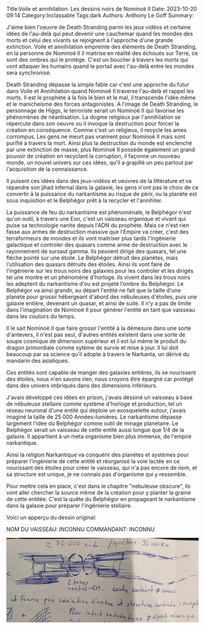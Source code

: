 Title:Voile et annihilation: Les dessins noirs de Nominoë II
Date: 2023-10-20 09:14
Category:Inclassable
Tags:dark
Authors: Anthony Le Goff
Summary:

J'aime bien l'oeuvre de Death Stranding parmi les jeux vidéos et certaine idées de l'au-delà qui peut devenir une cauchemar quand les mondes des morts et celui des vivants se rejoignent à l'approche d'une grande extinction. Voile et annihilation empreinte des éléments de Death Stranding, en la personne de Nominoë II il maitrise en réalité des échoués sur Terre, ce sont des ombres qui le protège. C'est un bouclier à travers les morts qui vont attaquer les humains quand le portail avec l'au-delà entre les mondes sera synchronisé.

Death Stranding dépasse la simple fable car c'est une approche du futur dans Voile et Annihilation quand Nominoë II traverse l'au-delà et rappel les morts. Il est le prophète à la fois le bien et le mal, il transcende l'idée même et le manicheisme des forces antagonistes. A l'image de Death Stranding, le personnage de Higgs, le terroriste serait un Nominoë II qui favorise les phénomènes de néantisation. La dogme religieux par l'annihilation se répercute dans son oeuvre ou il invoque la destruction pour forcer la création en conséquence. Comme c'est un religieux, il recycle les ames corrompus. Les gens ne meurt pas vraiment pour Nominoë II mais sont purifié à travers la mort. Ainsi plus la destruction du monde est enclenché par une extinction de masse, plus Nominoë II possède également un grand pouvoir de création en recyclant la corruption, il façonne un nouveau monde, un nouvel univers sur ces idées, qu'il a grapillé un peu partout par l'acquisition de la connaissance.

Il puisent ces idées dans des jeux-vidéos et oeuvres de la littérature et va répandre son jihad infernal dans la galaxie, les gens n'ont pas le choix de ce convertir à la puissance du narkantisme au risque de périr, ou la planète est sous inquisition et le Belphégor prêt à la recycler et l'annihiler.

La puissance de feu du narkantisme est phénomènale, le Belphégor n'est qu'un outil, à travers une Eon, c'est un vaisseau organique et vivant qui puise sa technologie nanite depuis l'ADN du prophète. Mais ce n'est rien fasse aux armes de destruction massive que l'Empire va créer, c'est des terraformeurs de mondes et ils vont maitriser plus tards l'ingénierie galactique et controler des quasars comme arme de destruction avec le rayonnement de sursaut gamma. Ils peuvent dirigé des quasars, tel une fléche pointé sur une étoile. Le Belphégor détruit des planètes, mais l'utilisation des quasars détruits des étoiles. Ainsi ils vont faire de l'ingénierie sur les trous noirs des galaxies pour les controler et les dirigés tel une montre et un phénomène d'horloge. Ils vivent dans les trous noirs les adeptent du narkantisme d'ou est projeté l'ombre du Belphégor. Le Belphégor va ainsi grandir, au départ l'entité ne fait que la taille d'une planète pour grossir hébergeant d'abord des nébuleuses d'étoiles, puis une galaxie entière, devenant un quasar, et ainsi de suite. Il n'y a pas de limite dans l'imagination de Nominoë II pour générer l'entité en tant que vaisseau dans les couloirs du temps.

Il le sait Nominoë II que faire grossir l'entité à la démesure dans une sorte d'antevers, il n'est pas seul, d'autres entités existent dans une sorte de soupe cosmique de dimension supérieur et il est lui même le produit du dragon primordiale comme sytème de survie et mise à jour. Il lui doit beaucoup par sa science qu'il adopte à travers le Narkanta, un dérivé du mandarin des asiatiques.

Ces entités sont capable de manger des galaxies entières, ils se nourissent des étoiles, nous n'en savons rien, nous croyons être épargné car protégé dans des univers imbriqués dans des dimensions inférieurs. 

J'avais développé ces idées en prison, j'avais déssiné un vaisseau à base de nébuleuse stellaire comme système d'horloge et production, tel un réseau neuronal d'une entité qui déploie un exosquelette autour, j'avais imaginé la taille de 25 000 Années-lumières. Le narkantisme dépasse largement l'idée du Belphégor comme outil de minage planétaire. Le Belphégor serait un vaisseau de cette entité aussi longue que 1/4 de la galaxie. Il appartient à un meta organisme bien plus immense, de l'empire narkantique.

Ainsi la religion Narkantique va conquérir des planètes et systèmes pour préparer l'ingénierie de cette entité et réorganisé la voie lactée en ce nourissant des étoiles pour créer le vaisseau, qui n'a pas encore de nom, et sa structure est unique, je ne connais pas d'organisme qui y ressemble. 

Pour mettre cela en place, c'est dans le chapitre "nebuleuse obscure", ils vont aller chercher la source même de la création pour y planter la graine de cette entitée. C'est la quête du Belphégor en propageant le narkantisme dans la galaxie pour préparer l'ingénierie stellaire.

Voici un apperçu du dessin original:

NOM DU VAISSEAU: INCONNU
COMMANDANT: INCONNU

![meta-entite](images/meta-entite.jpg)



